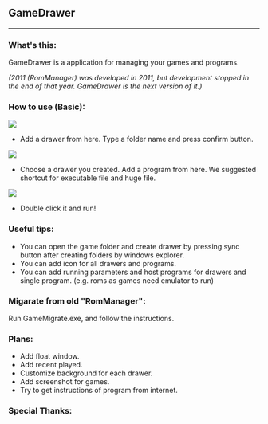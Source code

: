 ## GameDrawer
---
### What's this:
GameDrawer is a application for managing your games and programs. 

*(2011 (RomManager) was developed in 2011, but development stopped in the end of that year. GameDrawer is the next version of it.)*
### How to use (Basic):
![](http://puu.sh/CnIsw/742cef8bd5.png)

* Add a drawer from here. Type a folder name and press confirm button.

![](http://puu.sh/CnIDt/c6078a3de5.jpg)

* Choose a drawer you created. Add a program from here. We suggested shortcut for executable file and huge file.

![](http://puu.sh/CnIKm/95c8fd8653.jpg)

* Double click it and run!
### Useful tips:
* You can open the game folder and create drawer by pressing sync button after creating folders by windows explorer.
* You can add icon for all drawers and programs.
* You can add running parameters and host programs for drawers and single program. (e.g. roms as games need emulator to run)
### Migarate from old "RomManager":
Run GameMigrate.exe, and follow the instructions.
### Plans:
* Add float window.
* Add recent played.
* Customize background for each drawer.
* Add screenshot for games.
* Try to get instructions of program from internet.
### Special Thanks:

